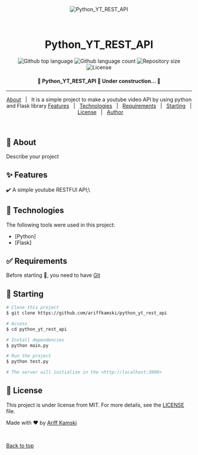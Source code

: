 <div align="center" id="top"> 
  <img src="./.github/app.gif" alt="Python_YT_REST_API" />

&#xa0;

  <!-- <a href="https://python_yt_rest_api.netlify.app">Demo</a> -->
</div>
<h1 align="center">Python_YT_REST_API</h1>

<p align="center">
  <img alt="Github top language" src="https://img.shields.io/github/languages/top/ariffkamski/python_yt_rest_api?color=56BEB8">

  <img alt="Github language count" src="https://img.shields.io/github/languages/count/ariffkamski/python_yt_rest_api?color=56BEB8">

  <img alt="Repository size" src="https://img.shields.io/github/repo-size/ariffkamski/python_yt_rest_api?color=56BEB8">

  <img alt="License" src="https://img.shields.io/github/license/ariffkamski/python_yt_rest_api?color=56BEB8">

  <!-- <img alt="Github issues" src="https://img.shields.io/github/issues/{{YOUR_GITHUB_USERNAME}}/python_yt_rest_api?color=56BEB8" /> -->

  <!-- <img alt="Github forks" src="https://img.shields.io/github/forks/{{YOUR_GITHUB_USERNAME}}/python_yt_rest_api?color=56BEB8" /> -->

  <!-- <img alt="Github stars" src="https://img.shields.io/github/stars/{{YOUR_GITHUB_USERNAME}}/python_yt_rest_api?color=56BEB8" /> -->
</p>

<!-- Status -->

<h4 align="center"> 
	🚧  Python_YT_REST_API 🚀 Under construction...  🚧
</h4>

<hr>

<p align="center">
  <a href="#dart-about">About</a> &#xa0; | &#xa0; 
  It is a  simple project to make a youtube video API by using python and Flask library
  <a href="#sparkles-features">Features</a> &#xa0; | &#xa0;
  <a href="#rocket-technologies">Technologies</a> &#xa0; | &#xa0;
  <a href="#white_check_mark-requirements">Requirements</a> &#xa0; | &#xa0;
  <a href="#checkered_flag-starting">Starting</a> &#xa0; | &#xa0;
  <a href="#memo-license">License</a> &#xa0; | &#xa0;
  <a href="https://github.com/ariffkamski" target="_blank">Author</a>
</p>

<br>

## :dart: About

Describe your project

## :sparkles: Features

:heavy_check_mark: A simple youtube RESTFUl API;\

<!-- :heavy_check_mark: Feature 2;\
:heavy_check_mark: Feature 3; -->

## :rocket: Technologies

The following tools were used in this project:

- [Python]
- [Flask]

## :white_check_mark: Requirements

Before starting :checkered_flag:, you need to have [Git](https://git-scm.com)

## :checkered_flag: Starting

```bash
# Clone this project
$ git clone https://github.com/ariffkamski/python_yt_rest_api

# Access
$ cd python_yt_rest_api

# Install dependencies
$ python main.py

# Run the project
$ python test.py

# The server will initialize in the <http://localhost:3000>
```

## :memo: License

This project is under license from MIT. For more details, see the [LICENSE](LICENSE.md) file.

Made with :heart: by <a href="https://github.com/ariffkamski" target="_blank">Ariff Kamski</a>

&#xa0;

<a href="#top">Back to top</a>
